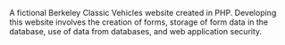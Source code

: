 A fictional Berkeley Classic Vehicles website created in PHP. Developing this website involves the creation of forms, storage of form data in the database, use of data from databases, and web application security.
